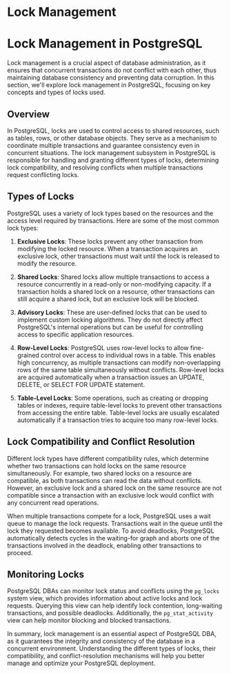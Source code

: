 # Lock Management

# Lock Management in PostgreSQL

Lock management is a crucial aspect of database administration, as it ensures that concurrent transactions do not conflict with each other, thus maintaining database consistency and preventing data corruption. In this section, we'll explore lock management in PostgreSQL, focusing on key concepts and types of locks used.

## Overview

In PostgreSQL, locks are used to control access to shared resources, such as tables, rows, or other database objects. They serve as a mechanism to coordinate multiple transactions and guarantee consistency even in concurrent situations. The lock management subsystem in PostgreSQL is responsible for handling and granting different types of locks, determining lock compatibility, and resolving conflicts when multiple transactions request conflicting locks.

## Types of Locks

PostgreSQL uses a variety of lock types based on the resources and the access level required by transactions. Here are some of the most common lock types:

1. **Exclusive Locks**: These locks prevent any other transaction from modifying the locked resource. When a transaction acquires an exclusive lock, other transactions must wait until the lock is released to modify the resource.

2. **Shared Locks**: Shared locks allow multiple transactions to access a resource concurrently in a read-only or non-modifying capacity. If a transaction holds a shared lock on a resource, other transactions can still acquire a shared lock, but an exclusive lock will be blocked.

3. **Advisory Locks**: These are user-defined locks that can be used to implement custom locking algorithms. They do not directly affect PostgreSQL's internal operations but can be useful for controlling access to specific application resources.

4. **Row-Level Locks**: PostgreSQL uses row-level locks to allow fine-grained control over access to individual rows in a table. This enables high concurrency, as multiple transactions can modify non-overlapping rows of the same table simultaneously without conflicts. Row-level locks are acquired automatically when a transaction issues an UPDATE, DELETE, or SELECT FOR UPDATE statement.

5. **Table-Level Locks**: Some operations, such as creating or dropping tables or indexes, require table-level locks to prevent other transactions from accessing the entire table. Table-level locks are usually escalated automatically if a transaction tries to acquire too many row-level locks.

## Lock Compatibility and Conflict Resolution

Different lock types have different compatibility rules, which determine whether two transactions can hold locks on the same resource simultaneously. For example, two shared locks on a resource are compatible, as both transactions can read the data without conflicts. However, an exclusive lock and a shared lock on the same resource are not compatible since a transaction with an exclusive lock would conflict with any concurrent read operations.

When multiple transactions compete for a lock, PostgreSQL uses a wait queue to manage the lock requests. Transactions wait in the queue until the lock they requested becomes available. To avoid deadlocks, PostgreSQL automatically detects cycles in the waiting-for graph and aborts one of the transactions involved in the deadlock, enabling other transactions to proceed.

## Monitoring Locks

PostgreSQL DBAs can monitor lock status and conflicts using the `pg_locks` system view, which provides information about active locks and lock requests. Querying this view can help identify lock contention, long-waiting transactions, and possible deadlocks. Additionally, the `pg_stat_activity` view can help monitor blocking and blocked transactions.

In summary, lock management is an essential aspect of PostgreSQL DBA, as it guarantees the integrity and consistency of the database in a concurrent environment. Understanding the different types of locks, their compatibility, and conflict-resolution mechanisms will help you better manage and optimize your PostgreSQL deployment.